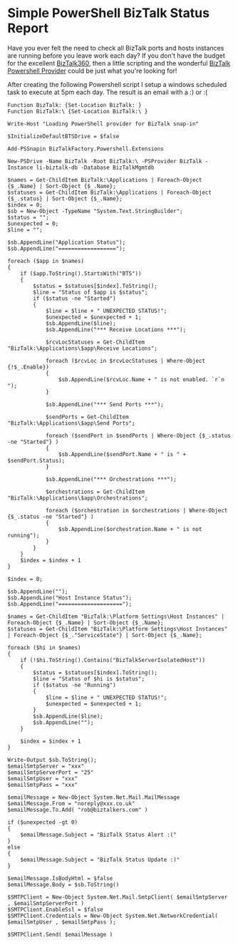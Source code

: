 # Simple PowerShell BizTalk Status Report
Have you ever felt the need to check all BizTalk ports and hosts instances are running before you leave work each day? If you don't have the budget for the excellent [BizTalk360](http://www.biztalk360.com), then a little scripting and the wonderful [BizTalk Powershell Provider](https://psbiztalk.codeplex.com/) could be just what you're looking for!

After creating the following Powershell script I setup a windows scheduled task to execute at 5pm each day. The result is an email with a :) or :(

    Function BizTalk: {Set-Location BizTalk: }
    Function BizTalk:\ {Set-Location BizTalk:\ }
    
    Write-Host "Loading PowerShell provider for BizTalk snap-in"
    
    $InitializeDefaultBTSDrive = $false
    
    Add-PSSnapin BizTalkFactory.Powershell.Extensions
    
    New-PSDrive -Name BizTalk -Root BizTalk:\ -PSProvider BizTalk -Instance li-biztalk-db -Database BizTalkMgmtdb
    
    $names = Get-ChildItem BizTalk:\Applications | Foreach-Object {$_.Name} | Sort-Object {$_.Name};
    $statuses = Get-ChildItem BizTalk:\Applications | Foreach-Object {$_.status} | Sort-Object {$_.Name};
    $index = 0;
    $sb = New-Object -TypeName "System.Text.StringBuilder";
    $status = "";
    $unexpected = 0;
    $line = "";
    
    $sb.AppendLine("Application Status");
    $sb.AppendLine("==================");
    
    foreach ($app in $names)
    {
        if ($app.ToString().StartsWith("BTS"))
        {
            $status = $statuses[$index].ToString();
            $line = "Status of $app is $status";
            if ($status -ne "Started")
            {
                $line = $line + " UNEXPECTED STATUS!";
                $unexpected = $unexpected + 1;
                $sb.AppendLine($line);
                $sb.AppendLine("*** Receive Locations ***");
    
                $rcvLocStatuses = Get-ChildItem "BizTalk:\Applications\$app\Receive Locations";
    
                foreach ($rcvLoc in $rcvLocStatuses | Where-Object {!$_.Enable})
                {
                    $sb.AppendLine($rcvLoc.Name + " is not enabled. `r`n ");
                }
    
                $sb.AppendLine("*** Send Ports ***");
    
                $sendPorts = Get-ChildItem "BizTalk:\Applications\$app\Send Ports";
    
                foreach ($sendPort in $sendPorts | Where-Object {$_.status -ne "Started"} )
                {
                    $sb.AppendLine($sendPort.Name + " is " +  $sendPort.Status);
                }
    
                $sb.AppendLine("*** Orchestrations ***");
    
                $orchestrations = Get-ChildItem "BizTalk:\Applications\$app\Orchestrations";
    
                foreach ($orchestration in $orchestrations | Where-Object {$_.status -ne "Started"} )
                {
                    $sb.AppendLine($orchestration.Name + " is not running");
                }
            }       
        }
        $index = $index + 1
    }
    
    $index = 0;
    
    $sb.AppendLine("");
    $sb.AppendLine("Host Instance Status");
    $sb.AppendLine("====================");
    
    $names = Get-ChildItem "BizTalk:\Platform Settings\Host Instances" | Foreach-Object {$_.Name} | Sort-Object {$_.Name};
    $statuses = Get-ChildItem "BizTalk:\Platform Settings\Host Instances" | Foreach-Object {$_."ServiceState"} | Sort-Object {$_.Name};
    
    foreach ($hi in $names)
    {
        if (!$hi.ToString().Contains("BizTalkServerIsolatedHost"))
        {
            $status = $statuses[$index].ToString();
            $line = "Status of $hi is $status";
            if ($status -ne "Running")
            {
                $line = $line + " UNEXPECTED STATUS!";
                $unexpected = $unexpected + 1;
            }
            $sb.AppendLine($line);
            $sb.AppendLine("");
        }
    
        $index = $index + 1
    }
    
    Write-Output $sb.ToString();
    $emailSmtpServer = "xxx"
    $emailSmtpServerPort = "25"
    $emailSmtpUser = "xxx"
    $emailSmtpPass = "xxx"
     
    $emailMessage = New-Object System.Net.Mail.MailMessage
    $emailMessage.From = "noreply@xxx.co.uk"
    $emailMessage.To.Add( "rob@biztalkers.com" )
    
    if ($unexpected -gt 0)
    {
        $emailMessage.Subject = "BizTalk Status Alert :("
    }
    else
    {
        $emailMessage.Subject = "BizTalk Status Update :)"
    }
    
    $emailMessage.IsBodyHtml = $false
    $emailMessage.Body = $sb.ToString()
     
    $SMTPClient = New-Object System.Net.Mail.SmtpClient( $emailSmtpServer , $emailSmtpServerPort )
    $SMTPClient.EnableSsl = $false
    $SMTPClient.Credentials = New-Object System.Net.NetworkCredential( $emailSmtpUser , $emailSmtpPass );
     
    $SMTPClient.Send( $emailMessage )